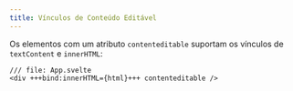 ```yaml
---
title: Vínculos de Conteúdo Editável
---
```


Os elementos com um atributo `contenteditable` suportam os vínculos de `textContent` e `innerHTML`:

```svelte
/// file: App.svelte
<div +++bind:innerHTML={html}+++ contenteditable />
```
